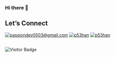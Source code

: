 ### Hi there 👋

## Let’s Connect
[![passiondev0503@gmail.com](https://img.shields.io/badge/passiondev0503@gmail.com-Email-%23EA4335?style=flat-square&logo=gmail)](mailto:passiondev0503@gmail.com)
[![p53han](https://img.shields.io/badge/@p53han-Telegram-%2317A0DB?style=flat-square&logo=telegram)](https://t.me/p53han)
[![p53han](https://img.shields.io/badge/+17157450102-Whatsapp-2317A0DB?style=flat-square&logo=whatsapp)](https://wa.me/17157450102)
<br/><br/>

![Visitor Badge](https://visitor-badge.laobi.icu/badge?page_id=p53han)


